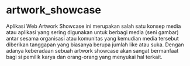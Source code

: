 # artwork_showcase

Aplikasi Web Artwork Showcase ini merupakan salah satu konsep media atau aplikasi yang sering digunakan untuk berbagi media (seni gambar) antar sesama organisasi atau komunitas yang kemudian media tersebut diberikan tanggapan yang biasanya berupa jumlah like atau suka. Dengan adanya keberadaan sebuah artwork showcase akan sangat bermanfaat bagi si pemilik karya dan orang-orang yang menyukai hal terkait.
